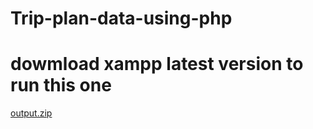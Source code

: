 # Trip-plan-data-using-php
# dowmload xampp latest version to run this one 
[output.zip](https://github.com/user-attachments/files/16761525/output.zip)
